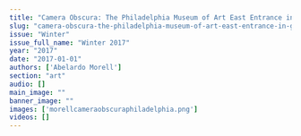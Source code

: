 ```yaml
---
title: "Camera Obscura: The Philadelphia Museum of Art East Entrance in Gallery #171 with a DeChirico Painting, 2005"
slug: "camera-obscura-the-philadelphia-museum-of-art-east-entrance-in-gallery-171-with-a-dechirico-painting-2005"
issue: "Winter"
issue_full_name: "Winter 2017"
year: "2017"
date: "2017-01-01"
authors: ['Abelardo Morell']
section: "art"
audio: []
main_image: ""
banner_image: ""
images: ['morellcameraobscuraphiladelphia.png']
videos: []
---
```

